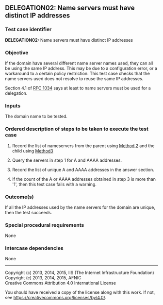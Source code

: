 ## DELEGATION02: Name servers must have distinct IP addresses

### Test case identifier

**DELEGATION02:** Name servers must have distinct IP addresses

### Objective

If the domain have several different name server names used, they can all
be using the same IP address. This may be due to a configuration error, or
a workaround to a certain policy restriction. This test case checks that
the name servers used does not resolve to reuse the same IP addresses.

Section 4.1 of [RFC 1034](https://tools.ietf.org/html/rfc1034) says at least
to name servers must be used for a delegation.

### Inputs

The domain name to be tested.

### Ordered description of steps to be taken to execute the test case

1. Record the list of nameservers from the parent using [Method
2](../Methods.md) and the child using [Method3](../Methods.md)

2. Query the servers in step 1 for A and AAAA addresses.

3. Record the list of unique A and AAAA addresses in the answer section.

4. If the count of the A or AAAA addresses obtained in step 3 is more than '1', then this  test case fails with a warning.

### Outcome(s)

If all the IP addresses used by the name servers for the domain are unique,
then the test succeeds.

### Special procedural requirements

None 

### Intercase dependencies

None

-------

Copyright (c) 2013, 2014, 2015, IIS (The Internet Infrastructure Foundation)  
Copyright (c) 2013, 2014, 2015, AFNIC  
Creative Commons Attribution 4.0 International License

You should have received a copy of the license along with this
work.  If not, see <https://creativecommons.org/licenses/by/4.0/>.
